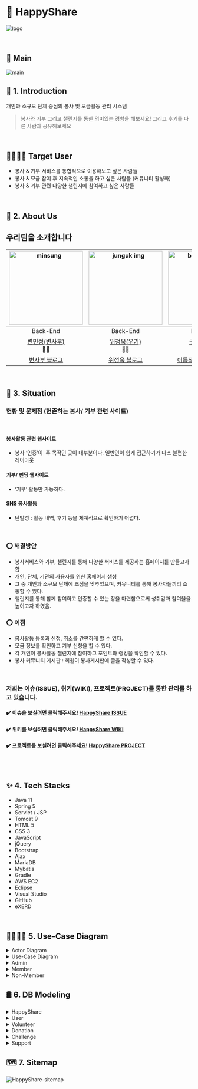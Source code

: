 # 💖 HappyShare 

![logo](https://user-images.githubusercontent.com/86590036/143727485-d17dbc6f-794e-40e6-a368-70279634deb8.jpg)


<br />

## 📌 Main 

![main](https://user-images.githubusercontent.com/86590036/143688493-f45eb512-2a38-4553-b729-7ad1b430c928.gif)



## 🚀 1. Introduction

개인과 소규모 단체 중심의 봉사 및 모금활동 관리 시스템

> 봉사와 기부 그리고 챌린지를 통한 의미있는 경험을 해보세요!  그리고 후기를 다른 사람과 공유해보세요

<br />


## 👨‍👩‍👧‍👦 Target User

- 봉사 & 기부 서비스를 통합적으로 이용해보고 싶은 사람들
- 봉사 & 모금 참여 후 지속적인 소통을 하고 싶은 사람들 (커뮤니티 활성화)
- 봉사 & 기부 관련 다양한 챌린지에 참여하고 싶은 사람들


<br />

## 🌱 2. About Us

## 우리팀을 소개합니다 

|                     <img src="https://avatars.githubusercontent.com/u/86590036?v=4" width=200px alt="minsung"/>                      |                    <img src="https://avatars.githubusercontent.com/u/86589601?v=4" width=200px alt="junguk img"/>                    |                      <img src="https://avatars.githubusercontent.com/u/86340956?v=4" width=200px alt="baekyeon img"/>                      |                     <img src="https://avatars.githubusercontent.com/u/86590211?v=4" width=200px alt="Leejiho">                      |                    <img src="https://avatars.githubusercontent.com/u/86590036?v=4" width=200px alt="_">              |
| :---------------------------------------------------------------------------------------------------------------------------: | :-------------------------------------------------------------------------------------------------------------------------------: | :-----------------------------------------------------------------------------------------------------------------------------------: | :---------------------------------------------------------------------------------------------------------------------------------: | :-------------------------------------------------------------------------------------------------------------------------------: |
|                                                           Back-End                                                            |                                                             Back-End                                                              |                                                               Back-End                                                                |                                                              Back-End                                                               |                                                             Front-End                                                             |
| [변민성(변사부)](https://github.com/minsungbyun) <br> [🙋‍♂️]() | [위정욱(우기)](https://github.com/wejunguk) <br> [👩‍💻]() | [구백연(백구)](https://github.com/baekyeon9) <br> [😎]() | [이지호(이조)](https://github.com/) <br> [👨‍💻]() | [이름적어주세요](https://www.naver.com) <br> [👩‍💻]() | [이름적어주세요](https://www.naver.com) <br> [👨‍💻]() |
|                                           [변사부 블로그](https://enjoydevelop.tistory.com)                                            |                                      [위정욱 블로그](#)                                      |                                             [이름적어주세요 블로그](https://www.naver.com)                                              |                                            [이름적어주세요 블로그](https://www.naver.com)                                             |                                           [이름적어주세요 블로그](https://www.naver.com)                                            |


<br />

## 📝 3. Situation

### 현황 및 문제점 (현존하는 봉사/ 기부 관련 사이트)
<br />

#### 봉사활동 관련 웹사이트 
- 봉사 ‘인증’이  주 목적인 곳이 대부분이다.
일반인이 쉽게 접근하기가 다소 불편한 레이아웃

#### 기부/ 펀딩 웹사이트
- ‘기부’ 활동만 가능하다.

#### SNS 봉사활동 
- 단발성 : 활동 내역, 후기 등을 체계적으로 확인하기 어렵다.
<br />

### ⭕ 해결방안

- 봉사서비스와 기부, 챌린지를 통해 다양한 서비스를 제공하는 홈페이지를 만들고자 함
- 개인, 단체, 기관의 사용자를 위한 홈페이지 생성
- 그 중 개인과 소규모 단체에 초점을 맞추었으며, 커뮤니티를 통해 봉사자들끼리 소통할 수 있다.
- 챌린지를 통해 함께 참여하고 인증할 수 있는 장을 마련함으로써 성취감과 참여율을 높이고자 하였음.

### ⭕ 이점

- 봉사활동 등록과 신청, 취소를 간편하게 할 수 있다.
- 모금 정보를 확인하고 기부 신청을 할 수 있다.
- 각 개인이 봉사활동 챌린지에 참여하고 포인트와 랭킹을 확인할 수 있다.
- 봉사 커뮤니티 게시판 : 회원이 봉사게시판에 글을 작성할 수 있다.

<br />

### 저희는 이슈(ISSUE), 위키(WIKI), 프로젝트(PROJECT)를 통한 관리를 하고 있습니다. <br />

<h4> ✔️ 이슈을 보실려면 클릭해주세요!
<a href='https://github.com/minsungbyun/happy-share/issues'>HappyShare ISSUE</a></h4>
</div>

<h4> ✔️ 위키를 보실려면 클릭해주세요!
<a href='https://github.com/minsungbyun/happy-share/wiki'>HappyShare WIKI</a></h4>
</div>

<h4> ✔️ 프로젝트를 보실려면 클릭해주세요!
<a href='https://github.com/minsungbyun/happy-share/projects/1'>HappyShare PROJECT</a></h4>
</div>

<br />
<br />


## ✨ 4. Tech Stacks

* Java 11
* Spring 5
* Servlet / JSP
* Tomcat 9
* HTML 5
* CSS 3
* JavaScript
* jQuery
* Bootstrap
* Ajax
* MariaDB
* Mybatis
* Gradle
* AWS EC2
* Eclipse
* Visual Studio
* GitHub
* eXERD


<br />

## 👨‍👩‍👧‍👧 5. Use-Case Diagram


<details>
<summary>Actor Diagram</summary>
<img src=https://user-images.githubusercontent.com/86590036/143687386-ce85c809-75ec-455b-a06d-22bc7e512b84.png>

</details>

<details>
<summary>Use-Case Diagram</summary>
<img src=https://user-images.githubusercontent.com/86590036/143687394-82c8a3f3-412d-47d2-812c-b123069eb70d.png>

</details>

<details>
<summary>Admin</summary>
<img src=https://user-images.githubusercontent.com/86590036/143687406-5a605678-9c56-46d6-a7b2-d4efb0b3b987.png>

</details>

<details>
<summary>Member</summary>
<img src=https://user-images.githubusercontent.com/86590036/143687426-27784532-dd53-4e12-88a8-bc55fb9dcb8c.png>

</details>

<details>
<summary>Non-Member</summary>
<img src=https://user-images.githubusercontent.com/86590036/143687433-cac9375e-914b-4651-bc45-f0222fd5f6e3.png>

</details>



## 🛢️ 6. DB Modeling


<details>
<summary>HappyShare</summary>
<img src=https://user-images.githubusercontent.com/86590036/143687090-294ac9c4-405b-468d-a785-aaac02768337.png>

</details>

<details>
<summary>User</summary>
<img src=https://user-images.githubusercontent.com/86590036/143687252-e572ca45-fae0-4db2-ac88-a0f5a716d3ca.png>

</details>

<details>
<summary>Volunteer</summary>
<img src=https://user-images.githubusercontent.com/86590036/143687226-2f2e8be9-b9c1-4014-855a-ff373756a5ea.png>

</details>

<details>
<summary>Donation</summary>
<img src=https://user-images.githubusercontent.com/86590036/143687233-454907ae-7b44-4573-825b-dac6dce21679.png>

</details>

<details>
<summary>Challenge</summary>
<img src=https://user-images.githubusercontent.com/86590036/143687240-6cb39ed4-6047-434e-9582-1817c0fa297d.png>

</details>

<details>
<summary>Support</summary>
<img src=https://user-images.githubusercontent.com/86590036/143687244-461815f9-c793-4598-92b1-e633fdfee9bd.png>

</details>

## 🗺️ 7. Sitemap

![HappyShare-sitemap](https://user-images.githubusercontent.com/86590036/143686970-e3ce5272-a6e8-41b2-b63e-da0b8023928b.png)




<br />
